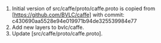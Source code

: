1. Initial version of src/caffe/proto/caffe.proto is copied from [https://github.com/BVLC/caffe] with commit: c430690aa5528e94e019971b94de325539984e77
1. Add new layers to bvlc/caffe. 
1. Update [src/caffe/proto/caffe.proto].